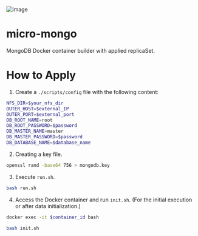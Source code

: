 ![image](https://github.com/kimhyunsoon/micro-mongo/assets/60641694/b85f6c6e-1024-4e8f-bd9d-90abfc84c0f1)

# micro-mongo
MongoDB Docker container builder with applied replicaSet.

# How to Apply
1. Create a `./scripts/config` file with the following content:

```bash
NFS_DIR=$your_nfs_dir
OUTER_HOST=$external_IP
OUTER_PORT=$external_port
DB_ROOT_NAME=root
DB_ROOT_PASSWORD=$password
DB_MASTER_NAME=master
DB_MASTER_PASSWORD=$password
DB_DATABASE_NAME=$database_name
```

2. Creating a key file.

```bash
openssl rand -base64 756 > mongodb.key
```

3. Execute `run.sh`.

```bash
bash run.sh
```

4. Access the Docker container and run `init.sh`. (For the initial execution or after data initialization.)
```bash
docker exec -it $container_id bash
```
```bash
bash init.sh
```
